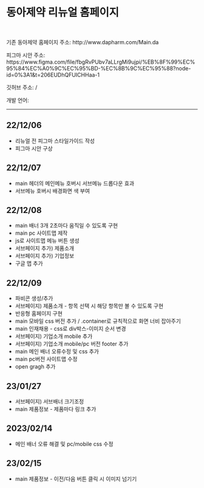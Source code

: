 <h1>동아제약 리뉴얼 홈페이지</h1>
  <br />
  <p>기존 동아제약 홈페이지 주소: http://www.dapharm.com/Main.da</p>
  <p>피그마 시안
    주소: https://www.figma.com/file/fbgRvPUbv7aLLrgMi9ujpi/%EB%8F%99%EC%95%84%EC%A0%9C%EC%95%BD-%EC%8B%9C%EC%95%88?node-id=0%3A1&t=206EUDhQFUICHHaa-1
  </p>
  <p>깃허브 주소: /</p>
  <p>개발 언어: </p>
  <hr />
  <h2>22/12/06</h2>
  <ul>
    <li>리뉴얼 전 피그마 스타일가이드 작성</li>
    <li>피그마 시안 구상</li>
  </ul>
  <h2>22/12/07</h2>
  <ul>
    <li>main 헤더의 메인메뉴 호버시 서브메뉴 드롭다운 효과</li>
    <li>서브메뉴 호버시 배경화면 색 부여</li>
  </ul>
  <h2>22/12/08</h2>
  <ul>
    <li>main 배너 3개 2초마다 움직일 수 있도록 구현</li>
    <li>main pc 사이트맵 제작</li>
    <li>js로 사이트맵 메뉴 버튼 생성</li>
    <li>서브페이지 추가) 제품소개</li>
    <li>서브페이지 추가) 기업정보</li>
    <li>구글 맵 추가</li>
</ul>
    <h2>22/12/09</h2>
    <ul>
      <li>파비콘 생성/추가</li>
      <li>서브페이지) 제품소개 - 항목 선택 시 해당 항목만 볼 수 있도록 구현</li>
      <li>반응형 홈페이지 구현</li>
      <li>main 모바일 css 버전 추가 / .container로 규칙적으로 화면 너비 잡아주기 </li>
      <li>main 인재채용 - css로 div박스-이미지 순서 변경</li>
      <li>서브페이지) 기업소개 mobile 추가</li>
      <li>서브페이지) 기업소개 mobile/pc 버전 footer 추가 </li>
      <li>main 메인 배너 오류수정 및 css 추가</li>
      <li>main pc버전 사이트맵 수정</li>
      <li>open gragh 추가</li>
    </ul>
    <h2>23/01/27</h2>
    <ul>
      <li>서브페이지) 서브배너 크기조정</li>
      <li>main 제품정보 - 제품마다 링크 추가</li>
      </ul>
    <h2>2023/02/14</h2>
    <ul>
      <li>메인 배너 오류 해결 및 pc/mobile css 수정</li>
    </ul>
      <h2>23/02/15</h2>
  <ul>
    <li>main 제품정보 - 이전/다음 버튼 클릭 시 이미지 넘기기</li>
  </ul>
